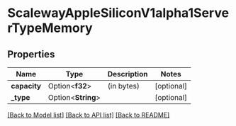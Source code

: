 # ScalewayAppleSiliconV1alpha1ServerTypeMemory

## Properties

Name | Type | Description | Notes
------------ | ------------- | ------------- | -------------
**capacity** | Option<**f32**> | (in bytes) | [optional]
**_type** | Option<**String**> |  | [optional]

[[Back to Model list]](../README.md#documentation-for-models) [[Back to API list]](../README.md#documentation-for-api-endpoints) [[Back to README]](../README.md)


